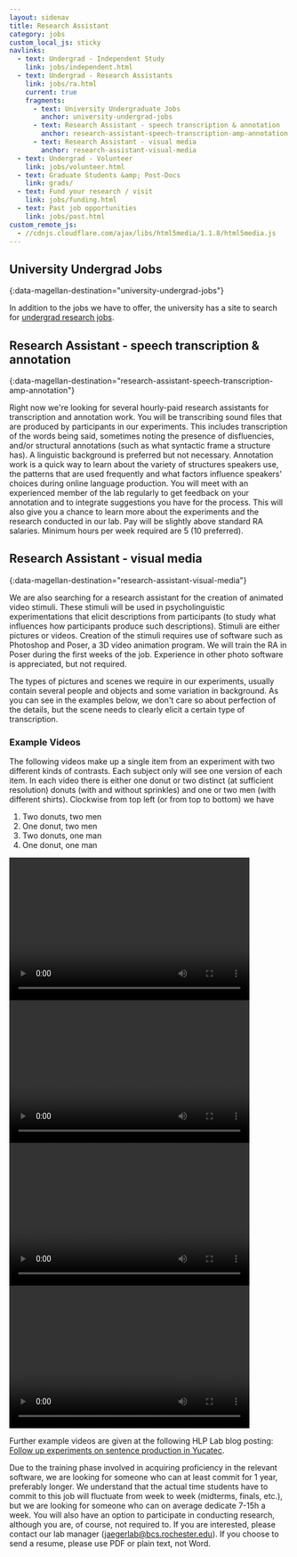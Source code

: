 ```yaml
---
layout: sidenav
title: Research Assistant
category: jobs
custom_local_js: sticky
navlinks:
  - text: Undergrad - Independent Study
    link: jobs/independent.html
  - text: Undergrad - Research Assistants
    link: jobs/ra.html
    current: true
    fragments:
      - text: University Undergraduate Jobs
        anchor: university-undergrad-jobs
      - text: Research Assistant - speech transcription & annotation
        anchor: research-assistant-speech-transcription-amp-annotation
      - text: Research Assistant - visual media
        anchor: research-assistant-visual-media
  - text: Undergrad - Volunteer
    link: jobs/volunteer.html
  - text: Graduate Students &amp; Post-Docs
    link: grads/
  - text: Fund your research / visit
    link: jobs/funding.html
  - text: Past job opportunities
    link: jobs/past.html
custom_remote_js:
  - //cdnjs.cloudflare.com/ajax/libs/html5media/1.1.8/html5media.js
---
```


## University Undergrad Jobs
{:data-magellan-destination="university-undergrad-jobs"}

In addition to the jobs we have to offer, the university has a site to search for [undergrad research jobs](https://www.rochester.edu/college/ugresearch/opportunities.html).

## Research Assistant - speech transcription & annotation
{:data-magellan-destination="research-assistant-speech-transcription-amp-annotation"}

Right now we're looking for several hourly-paid research assistants for transcription
and annotation work. You will be transcribing sound files that are produced by
participants in our experiments. This includes transcription of the words being
said, sometimes noting the presence of disfluencies, and/or structural annotations
(such as what syntactic frame a structure has). A linguistic background is preferred
but not necessary. Annotation work is a quick way to learn about the variety of
structures speakers use, the patterns that are used frequently and what factors
influence speakers' choices during online language production. You will meet with
an experienced member of the lab regularly to get feedback on your annotation and
to integrate suggestions you have for the process. This will also give you a chance
to learn more about the experiments and the research conducted in our lab. Pay will
be slightly above standard RA salaries. Minimum hours per week required are 5 (10 preferred).

## Research Assistant - visual media
{:data-magellan-destination="research-assistant-visual-media"}

We are also searching for a research assistant for the creation of animated video stimuli. These stimuli will be used in psycholinguistic experimentations that elicit descriptions from participants (to study what influences how participants produce such descriptions). Stimuli are either pictures or videos. Creation of the stimuli requires use of software such as Photoshop and Poser, a 3D video animation program. We will train the RA in Poser during the first weeks of the job. Experience in other photo software is appreciated, but not required.

The types of pictures and scenes we require in our experiments, usually contain several people and objects and some variation in background. As you can see in the examples below, we don't care so about perfection of the details, but the scene needs to clearly elicit a certain type of transcription.

### Example Videos

The following videos make up a single item from an experiment with two different kinds of contrasts. Each subject only will see one version of each item. In each video there is either one donut or two distinct (at sufficient resolution) donuts (with and without sprinkles) and one or two men (with different shirts). Clockwise from top left (or from top to bottom) we have

  1. Two donuts, two men
  2. One donut, two men
  3. Two donuts, one man
  4. One donut, one man


<video width="432" height="256" controls>
    <source src="givedonutman0.ogv" type="video/ogg" />
    <source src="givedonutman0.mp4" type="video/mp4" />
</video>
<video width="432" height="256" controls>
    <source src="givedonutman1.ogv" type="video/ogg" />
    <source src="givedonutman1.mp4" type="video/mp4" />
</video>
<video width="432" height="256" controls>
    <source src="givedonutman2.ogv" type="video/ogg" />
    <source src="givedonutman2.mp4" type="video/mp4" />
</video>
<video width="432" height="256" controls>
    <source src="givedonutman3.ogv" type="video/ogg" />
    <source src="givedonutman3.mp4" type="video/mp4" />
</video>

Further example videos are given at the following HLP Lab blog posting: [Follow up experiments on sentence production in Yucatec](http://hlplab.wordpress.com/2008/07/26/follow-up-experiments-on-sentence-production-in-yucatec/).

Due to the training phase involved in acquiring proficiency in the relevant software, we are looking for someone who can at least commit for 1 year, preferably longer. We understand that the actual time students have to commit to this job will fluctuate from week to week (midterms, finals, etc.), but we are looking for someone who can on average dedicate 7-15h a week. You will also have an option to participate in conducting research, although you are, of course, not required to. If you are interested, please contact our lab manager (<jaegerlab@bcs.rochester.edu>). If you choose to send a resume, please use PDF or plain text, not Word.

